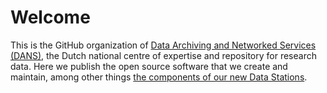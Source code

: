 Welcome
=======
This is the GitHub organization of <a href="https://dans.knaw.nl" target="_blank">Data Archiving and Networked Services (DANS)</a>, the Dutch national 
centre of expertise and repository for research data. Here we publish the open source software that we create and maintain, among other things [the components of our new Data Stations](https://dans-knaw.github.io/dans-datastation-architecture).
